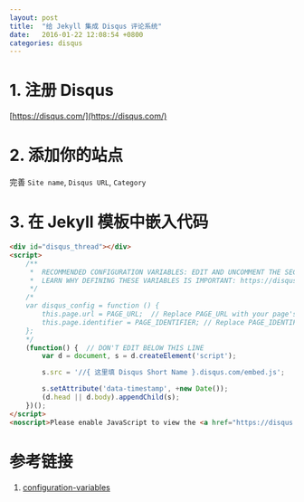 ```yaml
---
layout: post
title:  "给 Jekyll 集成 Disqus 评论系统"
date:   2016-01-22 12:08:54 +0800
categories: disqus
---
```


# 1. 注册 Disqus

[https://disqus.com/](https://disqus.com/)

# 2. 添加你的站点

完善 `Site name`, `Disqus URL`, `Category`

# 3. 在 Jekyll 模板中嵌入代码

``` html
<div id="disqus_thread"></div>
<script>
    /**
     *  RECOMMENDED CONFIGURATION VARIABLES: EDIT AND UNCOMMENT THE SECTION BELOW TO INSERT DYNAMIC VALUES FROM YOUR PLATFORM OR CMS.
     *  LEARN WHY DEFINING THESE VARIABLES IS IMPORTANT: https://disqus.com/admin/universalcode/#configuration-variables
     */
    /*
    var disqus_config = function () {
        this.page.url = PAGE_URL;  // Replace PAGE_URL with your page's canonical URL variable
        this.page.identifier = PAGE_IDENTIFIER; // Replace PAGE_IDENTIFIER with your page's unique identifier variable
    };
    */
    (function() {  // DON'T EDIT BELOW THIS LINE
        var d = document, s = d.createElement('script');

        s.src = '//{ 这里填 Disqus Short Name }.disqus.com/embed.js';

        s.setAttribute('data-timestamp', +new Date());
        (d.head || d.body).appendChild(s);
    })();
</script>
<noscript>Please enable JavaScript to view the <a href="https://disqus.com/?ref_noscript" rel="nofollow">comments powered by Disqus.</a></noscript>
```

# 参考链接
1. [configuration-variables](https://disqus.com/admin/universalcode/#configuration-variables)

